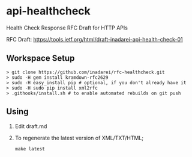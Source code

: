 # api-healthcheck

Health Check Response RFC Draft for HTTP APIs

RFC Draft: https://tools.ietf.org/html/draft-inadarei-api-health-check-01

## Workspace Setup 

```
> git clone https://github.com/inadarei/rfc-healthcheck.git
> sudo -H gem install kramdown-rfc2629
> sudo -H easy_install pip # optional, if you don't already have it
> sudo -H sudo pip install xml2rfc
> .githooks/install.sh # to enable automated rebuilds on git push
```

## Using

1. Edit draft.md
2. To regenerate the latest version of XML/TXT/HTML;

    ```
    make latest
    ```
